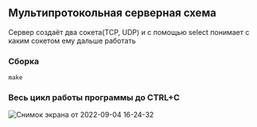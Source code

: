 ## Мультипротокольная серверная схема

Сервер создаёт два сокета(TCP, UDP) и с помощью select понимает с каким сокетом ему дальше работать

### Сборка
```
make
```

### Весь цикл работы программы до CTRL+C
![Снимок экрана от 2022-09-04 16-24-32](https://user-images.githubusercontent.com/60806892/188306664-067d6b36-b86a-4212-8d57-55f7b440b9a5.png)
